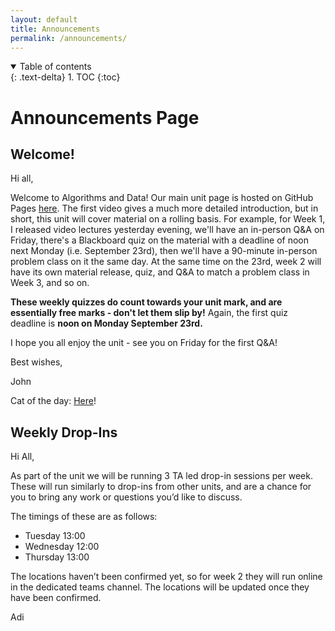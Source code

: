 ```yaml
---
layout: default
title: Announcements
permalink: /announcements/
---
```

<details open markdown="block">
<summary>
Table of contents
</summary>
{: .text-delta}
1. TOC
{:toc}
</details>

# Announcements Page

## Welcome!

Hi all,

Welcome to Algorithms and Data! Our main unit page is hosted on GitHub Pages [here](http://uob-cs-algorithms-ii.github.io). The first video gives a much more detailed introduction, but in short, this unit will cover material on a rolling basis. For example, for Week 1, I released video lectures yesterday evening, we'll have an in-person Q&A on Friday, there's a Blackboard quiz on the material with a deadline of noon next Monday (i.e. September 23rd), then we'll have a 90-minute in-person problem class on it the same day. At the same time on the 23rd, week 2 will have its own material release, quiz, and Q&A to match a problem class in Week 3, and so on. 

**These weekly quizzes do count towards your unit mark, and are essentially free marks - don't let them slip by!** Again, the first quiz deadline is **noon on Monday September 23rd.**

I hope you all enjoy the unit - see you on Friday for the first Q&A!

Best wishes,

John

Cat of the day: [Here](https://i.imgur.com/JLiyZa4.mp4)!

## Weekly Drop-Ins

Hi All,

As part of the unit we will be running 3 TA led drop-in sessions per week.
These will run similarly to drop-ins from other units, and are a chance for you to bring any work or questions you’d like to discuss.

The timings of these are as follows:
 - Tuesday 13:00
 - Wednesday 12:00
 - Thursday 13:00

The locations haven’t been confirmed yet, so for week 2 they will run online in the dedicated teams channel.
The locations will be updated once they have been confirmed.

Adi
